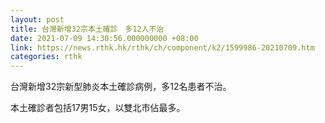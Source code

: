```yaml
---
layout: post
title: 台灣新增32宗本土確診　多12人不治
date: 2021-07-09 14:30:56.000000000 +08:00
link: https://news.rthk.hk/rthk/ch/component/k2/1599986-20210709.htm
categories: rthk
---
```


台灣新增32宗新型肺炎本土確診病例，多12名患者不治。

本土確診者包括17男15女，以雙北市佔最多。
